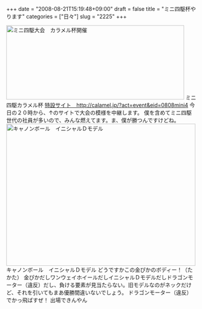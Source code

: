 +++
date = "2008-08-21T15:19:48+09:00"
draft = false
title = "ミニ四駆杯やります"
categories = ["日々"]
slug = "2225"
+++

<a href="http://calamel.jp/?act=event&eid=0808mini4" target="_blank">
<img class="img1" height="196" width="470" alt="ミニ四駆大会　カラメル杯開催" src="http://calamel.jp/img/top/main_1_080818.gif"/></a>
ミニ四駆カラメル杯
<a href="http://calamel.jp/?act=event&eid=0808mini4" target="_blank">特設サイト　http://calamel.jp/?act=event&eid=0808mini4</a>
今日の２０時から、↑のサイトで大会の模様を中継します。
僕を含めてミニ四駆世代の社員が多いので、みんな燃えてます。ま、僕が勝つんですけどね。
<a href="http://www.flickr.com/photos/h-b-k-r/2782790405/" title="キャノンボール　イニシャルＤモデル by イエイリ, on Flickr"><img src="http://farm4.static.flickr.com/3190/2782790405_5562b830ee.jpg" width="500" height="375" alt="キャノンボール　イニシャルＤモデル" /></a>
キャノンボール　イニシャルＤモデル
どうですかこの金ぴかのボディー！（たかた）
金ぴかだしワンウェイホイールだしイニシャルＤモデルだしドラゴンモーター（違反）だし、負ける要素が見当たらない。旧モデルなのがネックだけど、それを引いてもまあ優勝間違いないでしょう。
ドラゴンモーター（違反）でかっ飛ばすぜ！
出場できんやん
